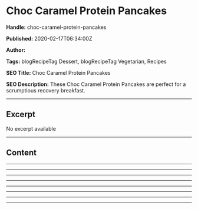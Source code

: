 # Choc Caramel Protein Pancakes

**Handle:** choc-caramel-protein-pancakes

**Published:** 2020-02-17T06:34:00Z

**Author:**  

**Tags:** blogRecipeTag Dessert, blogRecipeTag Vegetarian, Recipes

**SEO Title:** Choc Caramel Protein Pancakes

**SEO Description:** These Choc Caramel Protein Pancakes are perfect for a scrumptious recovery breakfast.

---

## Excerpt

No excerpt available

---

## Content

---

---

---

---

---

---

---

---


